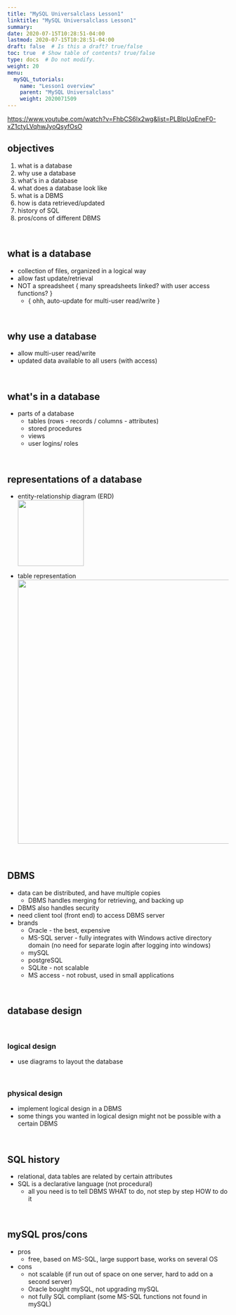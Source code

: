 ```yaml
---
title: "MySQL Universalclass Lesson1"
linktitle: "MySQL Universalclass Lesson1"
summary:
date: 2020-07-15T10:28:51-04:00
lastmod: 2020-07-15T10:28:51-04:00
draft: false  # Is this a draft? true/false
toc: true  # Show table of contents? true/false
type: docs  # Do not modify.
weight: 20
menu:
  mySQL_tutorials:
    name: "Lesson1 overview"
    parent: "MySQL Universalclass"
    weight: 2020071509
---
```


https://www.youtube.com/watch?v=FhbCS6lx2wg&list=PLBlpUqEneF0-xZ1ctyLVqhwJyoQsyfOsO

## objectives
1. what is a database
2. why use a database
3. what's in a database
4. what does a database look like
5. what is a DBMS
6. how is data retrieved/updated
7. history of SQL
8. pros/cons of different DBMS

<br>

## what is a database
- collection of files, organized in a logical way
- allow fast update/retrieval
- NOT a spreadsheet { many spreadsheets linked? with user access functions? }
    - { ohh, auto-update for multi-user read/write }

<br>

## why use a database
- allow multi-user read/write
- updated data available to all users (with access)

<br>

## what's in a database
- parts of a database
    - tables (rows - records / columns - attributes)
    - stored procedures
    - views
    - user logins/ roles

<br>

## representations of a database
- entity-relationship diagram (ERD)  
    <img src="/tutorials/mySQL_tutorials/mySQL_universalclass_lesson1_files/ERD.png" alt="" width="150px"/>

- table representation  
    <img src="/tutorials/mySQL_tutorials/mySQL_universalclass_lesson1_files/table_representation.png" alt="" width="600px"/>

<br>

## DBMS
- data can be distributed, and have multiple copies
    - DBMS handles merging for retrieving, and backing up
- DBMS also handles security
- need client tool (front end) to access DBMS server
- brands
    - Oracle - the best, expensive
    - MS-SQL server - fully integrates with Windows active directory domain (no need for separate login after logging into windows)
    - mySQL
    - postgreSQL
    - SQLite - not scalable
    - MS access - not robust, used in small applications

<br>

## database design

<br>

### logical design
- use diagrams to layout the database

<br>

### physical design
- implement logical design in a DBMS
- some things you wanted in logical design might not be possible with a certain DBMS

<br>

## SQL history
- relational, data tables are related by certain attributes
- SQL is a declarative language (not procedural)
    - all you need is to tell DBMS WHAT to do, not step by step HOW to do it

<br>

## mySQL pros/cons
- pros
    - free, based on MS-SQL, large support base, works on several OS
- cons
    - not scalable (if run out of space on one server, hard to add on a second server)
    - Oracle bought mySQL, not upgrading mySQL
    - not fully SQL compliant (some MS-SQL functions not found in mySQL)